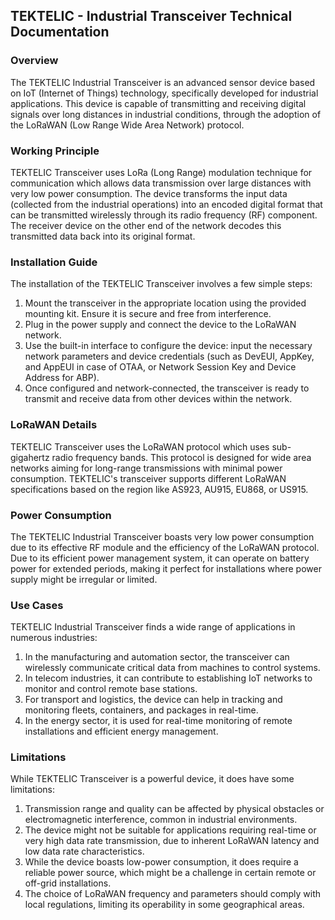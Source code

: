 ## TEKTELIC - Industrial Transceiver Technical Documentation

### Overview

The TEKTELIC Industrial Transceiver is an advanced sensor device based on IoT (Internet of Things) technology, specifically developed for industrial applications. This device is capable of transmitting and receiving digital signals over long distances in industrial conditions, through the adoption of the LoRaWAN (Low Range Wide Area Network) protocol.

### Working Principle

TEKTELIC Transceiver uses LoRa (Long Range) modulation technique for communication which allows data transmission over large distances with very low power consumption. The device transforms the input data (collected from the industrial operations) into an encoded digital format that can be transmitted wirelessly through its radio frequency (RF) component. The receiver device on the other end of the network decodes this transmitted data back into its original format.

### Installation Guide

The installation of the TEKTELIC Transceiver involves a few simple steps:

1. Mount the transceiver in the appropriate location using the provided mounting kit. Ensure it is secure and free from interference.
2. Plug in the power supply and connect the device to the LoRaWAN network.
3. Use the built-in interface to configure the device: input the necessary network parameters and device credentials (such as DevEUI, AppKey, and AppEUI in case of OTAA, or Network Session Key and Device Address for ABP).
4. Once configured and network-connected, the transceiver is ready to transmit and receive data from other devices within the network.

### LoRaWAN Details

TEKTELIC Transceiver uses the LoRaWAN protocol which uses sub-gigahertz radio frequency bands. This protocol is designed for wide area networks aiming for long-range transmissions with minimal power consumption. TEKTELIC's transceiver supports different LoRaWAN specifications based on the region like AS923, AU915, EU868, or US915.

### Power Consumption

The TEKTELIC Industrial Transceiver boasts very low power consumption due to its effective RF module and the efficiency of the LoRaWAN protocol. Due to its efficient power management system, it can operate on battery power for extended periods, making it perfect for installations where power supply might be irregular or limited.

### Use Cases

TEKTELIC Industrial Transceiver finds a wide range of applications in numerous industries:

1. In the manufacturing and automation sector, the transceiver can wirelessly communicate critical data from machines to control systems.
2. In telecom industries, it can contribute to establishing IoT networks to monitor and control remote base stations.
3. For transport and logistics, the device can help in tracking and monitoring fleets, containers, and packages in real-time.
4. In the energy sector, it is used for real-time monitoring of remote installations and efficient energy management. 

### Limitations

While TEKTELIC Transceiver is a powerful device, it does have some limitations:

1. Transmission range and quality can be affected by physical obstacles or electromagnetic interference, common in industrial environments.
2. The device might not be suitable for applications requiring real-time or very high data rate transmission, due to inherent LoRaWAN latency and low data rate characteristics.
3. While the device boasts low-power consumption, it does require a reliable power source, which might be a challenge in certain remote or off-grid installations.
4. The choice of LoRaWAN frequency and parameters should comply with local regulations, limiting its operability in some geographical areas.